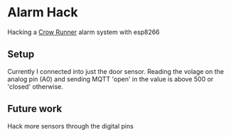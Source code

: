 # Alarm Hack
Hacking a [Crow Runner](http://www.thecrowgroup.com/Products_Systems/runner_8_16/runner_8_16/) alarm system with esp8266

## Setup
Currently I connected into just the door sensor. 
Reading the volage on the analog pin (A0) and sending MQTT 'open' in the value is above 500 or 'closed' otherwise.

## Future work
Hack more sensors through the digital pins
